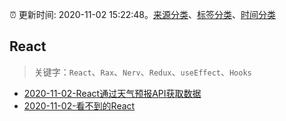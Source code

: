 :alarm_clock: 更新时间: 2020-11-02 15:22:48。[来源分类](../README.md)、[标签分类](../TAGS.md)、[时间分类](../TIMELINE.md)

## React


> 关键字：`React`、`Rax`、`Nerv`、`Redux`、`useEffect`、`Hooks`



- [2020-11-02-React通过天气预报API获取数据](https://juejin.im/post/6890486741913272334) 
- [2020-11-02-看不到的React](https://juejin.im/post/6890462707305152520) 